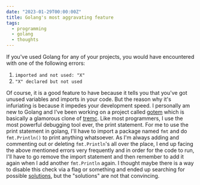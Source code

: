 ```yaml
---
date: "2023-01-29T00:00:00Z"
title: Golang's most aggravating feature
tags:
  - programming
  - golang
  - thoughts
---
```



If you've used Golang for any of your projects, you would have encountered with one of the following
errors:

1. `imported and not used: "X"`
2. `"X" declared but not used`

Of course, it is a good feature to have because it tells you that you've got unused variables and
imports in your code. But the reason why it's infuriating is because it impedes your development
speed. I personally am new to Golang and I've been working on a project called
[gotem](https://github.com/notjedi/gotem) which is basically a glamorous clone of
[tremc](https://github.com/tremc/tremc). Like most programmers, I use the most powerful debugging
tool ever, the print statement. For me to use the print statement in golang, I'll have to import a
package named `fmt` and do `fmt.Println()` to print anything whatsoever. As I'm always adding and
commenting out or deleting `fmt.Println`'s all over the place, I end up facing the above mentioned
errors very frequently and in order for the code to run, I'll have to go remove the import statement
and then remember to add it again when I add another `fmt.Println` again. I thought maybe there is a
way to disable this check via a flag or something and ended up searching for possible
[solutions](https://stackoverflow.com/questions/19560334/how-to-disable-golang-unused-import-error),
but the "solutions" are not that convincing.
